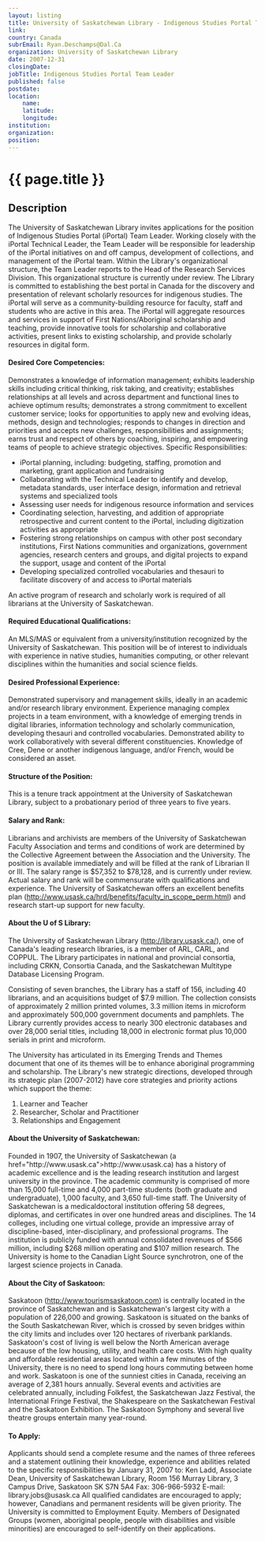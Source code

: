 ```yaml
---
layout: listing
title: University of Saskatchewan Library - Indigenous Studies Portal Team Leader
link:
country: Canada
subrEmail: Ryan.Deschamps@Dal.Ca
organization: University of Saskatchewan Library 
date: 2007-12-31
closingDate: 
jobTitle: Indigenous Studies Portal Team Leader
published: false
postdate:
location:
	name: 
	latitude: 
	longitude: 
institution: 
organization: 
position: 
--- 
```



# {{ page.title }}

## Description





<p>The University of Saskatchewan Library invites applications for the position of Indigenous Studies Portal (iPortal) Team Leader. Working closely with the iPortal Technical Leader, the Team Leader will be responsible for leadership of the iPortal initiatives on and off campus, development of collections, and management of the iPortal team. Within the Library's organizational structure, the Team Leader reports to the Head of the Research Services Division. This organizational structure is currently under review. The Library is committed to establishing the best portal in Canada for the discovery and presentation of relevant scholarly resources for indigenous studies. The iPortal will serve as a community-building resource for faculty, staff and students who are active in this area. The iPortal will aggregate resources and services in support of First Nations/Aboriginal scholarship and teaching, provide innovative tools for scholarship and collaborative activities, present links to existing scholarship, and provide scholarly resources in digital form.</p>

<h4>Desired Core Competencies:</h4>

<p>Demonstrates a knowledge of information management; exhibits leadership skills including critical thinking, risk taking, and creativity; establishes relationships at all levels and across department and functional lines to achieve optimum results; demonstrates a strong commitment to excellent customer service; looks for opportunities to apply new and evolving ideas, methods, design and technologies; responds to changes in direction and priorities and accepts new challenges, responsibilities and assignments; earns trust and respect of others by coaching, inspiring, and empowering teams of people to achieve strategic objectives. Specific Responsibilities:</p>

<ul>
<li> iPortal planning, including: budgeting, staffing, promotion and
marketing, grant application and fundraising</li>

<li> Collaborating with the Technical Leader to identify and develop,
metadata standards, user interface design, information and retrieval
systems and specialized tools</li>

<li> Assessing user needs for indigenous resource information and services</li>

<li> Coordinating selection, harvesting, and addition of appropriate
retrospective and current content to the iPortal, including digitization</li>
activities as appropriate</li>

<li> Fostering strong relationships on campus with other post secondary
institutions, First Nations communities and organizations, government
agencies, research centers and groups, and digital projects to expand
the support, usage and content of the iPortal</li>

<li> Developing specialized controlled vocabularies and thesauri to</li>
facilitate discovery of and access to iPortal materials
</ul>

<p>An active program of research and scholarly work is required of all librarians at the University of Saskatchewan.</p>

<h4>Required Educational Qualifications:</h4>

<p>An MLS/MAS or equivalent from a university/institution recognized by the University of Saskatchewan. This position will be of interest to individuals with experience in native studies, humanities computing, or other relevant disciplines within the humanities and social science fields.</p>  

<h4>Desired Professional Experience:</h4>

<p>Demonstrated supervisory and management skills, ideally in an academic and/or research library environment. Experience managing complex projects in a team environment, with a knowledge of emerging trends in digital libraries, information technology and scholarly communication, developing thesauri and controlled vocabularies. Demonstrated ability to work collaboratively with several different constituencies. Knowledge of Cree, Dene or another indigenous language, and/or French, would be considered an asset.</p>

<h4>Structure of the Position:</h4>

<p>This is a tenure track appointment at the University of Saskatchewan Library, subject to a probationary period of three years to five years.</p>

<h4>Salary and Rank:</h4>

<p>Librarians and archivists are members of the University of Saskatchewan Faculty Association and terms and conditions of work are determined by the Collective Agreement between the Association and the University. The position is available immediately and will be filled at the rank of Librarian II or III. The salary range is $57,352 to $78,128, and is currently under review. Actual salary and rank will be commensurate with qualifications and experience. The University of Saskatchewan offers an excellent benefits plan (<a href="http://www.usask.ca/hrd/benefits/faculty_in_scope_perm.html">http://www.usask.ca/hrd/benefits/faculty_in_scope_perm.html</a>) and research start-up support for new faculty.</p>

<h4>About the U of S Library:</h4>

<p>The University of Saskatchewan Library (<a href="http://library.usask.ca/">http://library.usask.ca/</a>), one of Canada's leading research libraries, is a member of ARL, CARL, and COPPUL. The Library participates in national and provincial consortia, including CRKN, Consortia Canada, and the Saskatchewan Multitype Database Licensing Program.</p>

<p>Consisting of seven branches, the Library has a staff of 156, including 40 librarians, and an acquisitions budget of $7.9 million. The collection consists of approximately 2 million printed volumes, 3.3 million items in microform and approximately 500,000 government documents and pamphlets. The Library currently provides access to nearly 300 electronic databases and over 28,000 serial titles, including 18,000 in electronic format plus 10,000 serials in print and microform.</p>

<p>The University has articulated in its Emerging Trends and Themes document that one of its themes will be to enhance aboriginal programming and scholarship. The Library's new strategic directions, developed through its strategic plan (2007-2012) have core strategies and priority actions which support the theme:</p>

<ol>
<li>Learner and Teacher</li>

<li>Researcher, Scholar and Practitioner</li>

<li>Relationships and Engagement</li>
</ol>

<h4>About the University of Saskatchewan:</h4>

<p>Founded in 1907, the University of Saskatchewan (a href="http://www.usask.ca">http://www.usask.ca</a>) has a history of academic excellence and is the leading research institution and largest university in the province. The academic community is comprised of more than 15,000 full-time and 4,000 part-time students (both graduate and undergraduate), 1,000 faculty, and 3,650 full-time staff. The University of Saskatchewan is a medicaldoctoral institution offering 58 degrees, diplomas, and certificates in over one hundred areas and disciplines. The 14 colleges, including one virtual college, provide an impressive array of discipline-based, inter-disciplinary, and professional programs. The institution is publicly funded with annual consolidated revenues of $566 million, including $268 million operating and $107 million research. The University is home to the Canadian Light Source synchrotron, one of the largest science projects in Canada.

<h4>About the City of Saskatoon:</h4>

<p>Saskatoon (<a href="http://www.tourismsaskatoon.com">http://www.tourismsaskatoon.com</a>) is centrally located in the province of Saskatchewan and is Saskatchewan's largest city with a population of 226,000 and growing. Saskatoon is situated on the banks of the South Saskatchewan River, which is crossed by seven bridges within the city limits and includes over 120 hectares of riverbank parklands.  Saskatoon's cost of living is well below the North American average because of the low housing, utility, and health care costs. With high quality and affordable residential areas located within a few minutes of the University, there is no need to spend long hours commuting between home and work. Saskatoon is one of the sunniest cities in Canada, receiving an average of 2,381 hours annually. Several events and activities are celebrated annually, including Folkfest, the Saskatchewan Jazz Festival, the International Fringe Festival, the Shakespeare on the Saskatchewan Festival and the Saskatoon Exhibition. The Saskatoon Symphony and several live theatre groups entertain many year-round.</p>

<h4>To Apply:</h4>

<p>Applicants should send a complete resume and the names of three referees and a statement outlining their knowledge, experience and abilities related to the specific responsibilities by January 31, 2007 to: Ken Ladd, Associate Dean, University of Saskatchewan Library, Room 156 Murray Library, 3 Campus Drive, Saskatoon SK S7N 5A4 Fax: 306-966-5932 E-mail: library.jobs@usask.ca All qualified candidates are encouraged to apply; however, Canadians and permanent residents will be given priority. The University is committed to Employment Equity. Members of
Designated Groups (women, aboriginal people, people with disabilities and visible minorities) are encouraged to self-identify on their applications.</h4>

